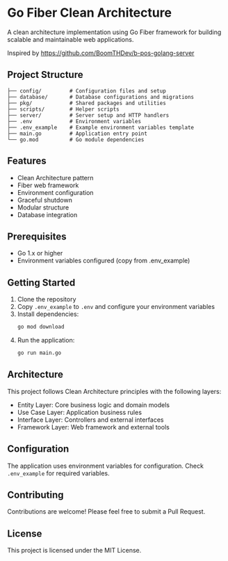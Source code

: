 # Go Fiber Clean Architecture

A clean architecture implementation using Go Fiber framework for building scalable and maintainable web applications.

Inspired by https://github.com/BoomTHDev/b-pos-golang-server

## Project Structure

```
├── config/         # Configuration files and setup
├── database/       # Database configurations and migrations
├── pkg/            # Shared packages and utilities
├── scripts/        # Helper scripts
├── server/         # Server setup and HTTP handlers
├── .env            # Environment variables
├── .env_example    # Example environment variables template
├── main.go         # Application entry point
└── go.mod          # Go module dependencies
```

## Features

- Clean Architecture pattern
- Fiber web framework
- Environment configuration
- Graceful shutdown
- Modular structure
- Database integration

## Prerequisites

- Go 1.x or higher
- Environment variables configured (copy from .env_example)

## Getting Started

1. Clone the repository
2. Copy `.env_example` to `.env` and configure your environment variables
3. Install dependencies:
   ```bash
   go mod download
   ```
4. Run the application:
   ```bash
   go run main.go
   ```

## Architecture

This project follows Clean Architecture principles with the following layers:

- Entity Layer: Core business logic and domain models
- Use Case Layer: Application business rules
- Interface Layer: Controllers and external interfaces
- Framework Layer: Web framework and external tools

## Configuration

The application uses environment variables for configuration. Check `.env_example` for required variables.

## Contributing

Contributions are welcome! Please feel free to submit a Pull Request.

## License

This project is licensed under the MIT License.